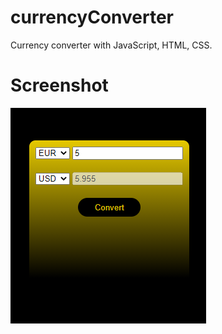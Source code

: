 # currencyConverter
Currency converter with JavaScript, HTML, CSS.

<h1>Screenshot</h1>
<img src="https://github.com/SerhatPolat/currencyConverter/blob/main/screenshot.png">
